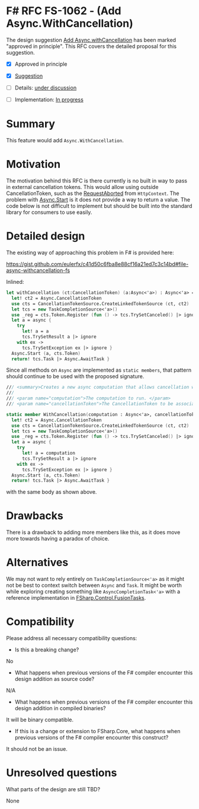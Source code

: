 # F# RFC FS-1062 - (Add Async.WithCancellation)

The design suggestion [Add Async.withCancellation](https://github.com/fsharp/fslang-suggestions/issues/685) has been marked "approved in principle".
This RFC covers the detailed proposal for this suggestion.

* [x] Approved in principle
* [x] [Suggestion](https://github.com/fsharp/fslang-suggestions/issues/685)
* [ ] Details: [under discussion](https://github.com/fsharp/fslang-design/issues/FILL-ME-IN)
* [ ] Implementation: [In progress](https://github.com/Microsoft/visualfsharp/pull/FILL-ME-IN)


# Summary
[summary]: #summary

This feature would add `Async.WithCancellation`.  

# Motivation
[motivation]: #motivation

The motivation behind this RFC is there currently is no built in way to pass in external cancellation tokens. This would allow using outside CancellationToken, such as the [RequestAborted](https://docs.microsoft.com/en-us/dotnet/api/microsoft.aspnetcore.http.httpcontext.requestaborted?view=aspnetcore-2.1) from `HttpContext`.  The problem with [Async.Start](https://msdn.microsoft.com/en-us/visualfsharpdocs/conceptual/async.start-method-%5Bfsharp%5D?f=255&MSPPError=-2147217396) is it does not provide a way to return a value. The code below is not difficult to implement but should be built into the standard library for consumers to use easily. 

# Detailed design
[design]: #detailed-design

The existing way of approaching this problem in F# is provided here: 

https://gist.github.com/eulerfx/c41d50c6fba8e88cf16a21ed7c3c14bd#file-async-withcancellation-fs

Inlined:

```fsharp
let withCancellation (ct:CancellationToken) (a:Async<'a>) : Async<'a> = async {
  let! ct2 = Async.CancellationToken
  use cts = CancellationTokenSource.CreateLinkedTokenSource (ct, ct2)
  let tcs = new TaskCompletionSource<'a>()
  use _reg = cts.Token.Register (fun () -> tcs.TrySetCanceled() |> ignore)
  let a = async {
    try
      let! a = a
      tcs.TrySetResult a |> ignore
    with ex ->
      tcs.TrySetException ex |> ignore }
  Async.Start (a, cts.Token)
  return! tcs.Task |> Async.AwaitTask }
```

Since all methods on `Async` are implemented as `static members`, that pattern should continue to be used with the proposed signature. 

```fsharp
/// <summary>Creates a new async computation that allows cancellation with a provided CancellationToken.</summary>
///
/// <param name="computation">The computation to run. </param>
/// <param name="cancellationToken">The CancellationToken to be associated with the computation.</param>

static member WithCancellation(computation : Async<'a>, cancellationToken : CancellationToken) = async {
  let! ct2 = Async.CancellationToken
  use cts = CancellationTokenSource.CreateLinkedTokenSource (ct, ct2)
  let tcs = new TaskCompletionSource<'a>()
  use _reg = cts.Token.Register (fun () -> tcs.TrySetCanceled() |> ignore)
  let a = async {
    try
      let! a = computation
      tcs.TrySetResult a |> ignore
    with ex ->
      tcs.TrySetException ex |> ignore }
  Async.Start (a, cts.Token)
  return! tcs.Task |> Async.AwaitTask }
```

with the same body as shown above.



# Drawbacks
[drawbacks]: #drawbacks

There is a drawback to adding more members like this, as it does move more towards having a paradox of choice.

# Alternatives
[alternatives]: #alternatives

We may not want to rely entirely on `TaskCompletionSource<'a>` as it might not be best to context switch between `Async` and `Task`.  It might be worth while exploring creating something like `AsyncCompletionTask<'a>` with a reference implementation in [FSharp.Control.FusionTasks](https://github.com/kekyo/FSharp.Control.FusionTasks/blob/99e3cea2c5121ce00ea6e4c4750103c29a4b586a/FSharp.Control.FusionTasks/Infrastructures.fs#L188).  

# Compatibility
[compatibility]: #compatibility

Please address all necessary compatibility questions:
* Is this a breaking change? 

No

* What happens when previous versions of the F# compiler encounter this design addition as source code?

N/A

* What happens when previous versions of the F# compiler encounter this design addition in compiled binaries?

It will be binary compatible.

* If this is a change or extension to FSharp.Core, what happens when previous versions of the F# compiler encounter this construct?

It should not be an issue.



# Unresolved questions
[unresolved]: #unresolved-questions

What parts of the design are still TBD?

None

